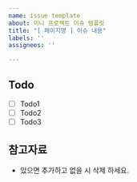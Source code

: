 ```yaml
---
name: issue template
about: 미니 프로젝트 이슈 템플릿
title: "[ 페이지명 ] 이슈 내용"
labels: ''
assignees: ''

---
```


## Todo
- [ ] Todo1
- [ ] Todo2
- [ ] Todo3

## 참고자료
- 있으면 추가하고 없을 시 삭제 하세요.
